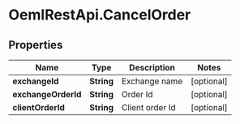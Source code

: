 # OemlRestApi.CancelOrder

## Properties

Name | Type | Description | Notes
------------ | ------------- | ------------- | -------------
**exchangeId** | **String** | Exchange name | [optional] 
**exchangeOrderId** | **String** | Order Id | [optional] 
**clientOrderId** | **String** | Client order Id | [optional] 


